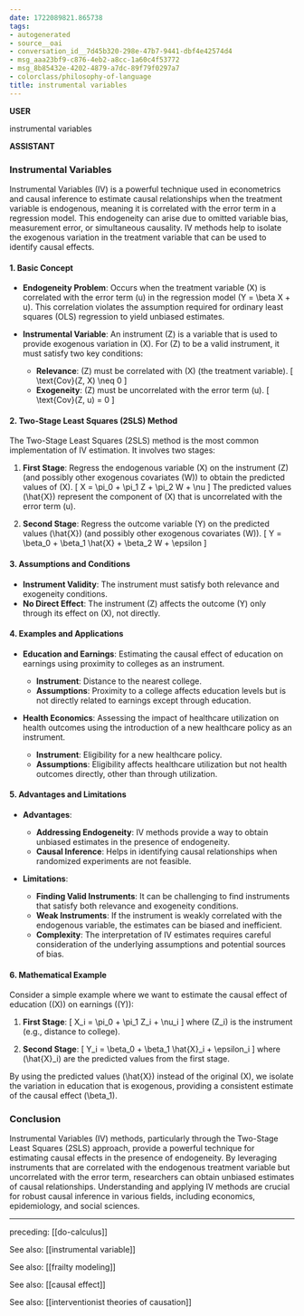 ```yaml
---
date: 1722089821.865738
tags:
- autogenerated
- source__oai
- conversation_id__7d45b320-298e-47b7-9441-dbf4e42574d4
- msg_aaa23bf9-c876-4eb2-a8cc-1a60c4f53772
- msg_8b85432e-4202-4879-a7dc-89f79f0297a7
- colorclass/philosophy-of-language
title: instrumental variables
---
```


**USER**

instrumental variables


**ASSISTANT**

### Instrumental Variables

Instrumental Variables (IV) is a powerful technique used in econometrics and causal inference to estimate causal relationships when the treatment variable is endogenous, meaning it is correlated with the error term in a regression model. This endogeneity can arise due to omitted variable bias, measurement error, or simultaneous causality. IV methods help to isolate the exogenous variation in the treatment variable that can be used to identify causal effects.

#### 1. **Basic Concept**

- **Endogeneity Problem**: Occurs when the treatment variable \(X\) is correlated with the error term \(u\) in the regression model \(Y = \beta X + u\). This correlation violates the assumption required for ordinary least squares (OLS) regression to yield unbiased estimates.

- **Instrumental Variable**: An instrument \(Z\) is a variable that is used to provide exogenous variation in \(X\). For \(Z\) to be a valid instrument, it must satisfy two key conditions:
  - **Relevance**: \(Z\) must be correlated with \(X\) (the treatment variable).
    \[
    \text{Cov}(Z, X) \neq 0
    \]
  - **Exogeneity**: \(Z\) must be uncorrelated with the error term \(u\).
    \[
    \text{Cov}(Z, u) = 0
    \]

#### 2. **Two-Stage Least Squares (2SLS) Method**

The Two-Stage Least Squares (2SLS) method is the most common implementation of IV estimation. It involves two stages:

1. **First Stage**: Regress the endogenous variable \(X\) on the instrument \(Z\) (and possibly other exogenous covariates \(W\)) to obtain the predicted values of \(X\).
   \[
   X = \pi_0 + \pi_1 Z + \pi_2 W + \nu
   \]
   The predicted values \(\hat{X}\) represent the component of \(X\) that is uncorrelated with the error term \(u\).

2. **Second Stage**: Regress the outcome variable \(Y\) on the predicted values \(\hat{X}\) (and possibly other exogenous covariates \(W\)).
   \[
   Y = \beta_0 + \beta_1 \hat{X} + \beta_2 W + \epsilon
   \]

#### 3. **Assumptions and Conditions**

- **Instrument Validity**: The instrument must satisfy both relevance and exogeneity conditions.
- **No Direct Effect**: The instrument \(Z\) affects the outcome \(Y\) only through its effect on \(X\), not directly.

#### 4. **Examples and Applications**

- **Education and Earnings**: Estimating the causal effect of education on earnings using proximity to colleges as an instrument.
  - **Instrument**: Distance to the nearest college.
  - **Assumptions**: Proximity to a college affects education levels but is not directly related to earnings except through education.

- **Health Economics**: Assessing the impact of healthcare utilization on health outcomes using the introduction of a new healthcare policy as an instrument.
  - **Instrument**: Eligibility for a new healthcare policy.
  - **Assumptions**: Eligibility affects healthcare utilization but not health outcomes directly, other than through utilization.

#### 5. **Advantages and Limitations**

- **Advantages**:
  - **Addressing Endogeneity**: IV methods provide a way to obtain unbiased estimates in the presence of endogeneity.
  - **Causal Inference**: Helps in identifying causal relationships when randomized experiments are not feasible.

- **Limitations**:
  - **Finding Valid Instruments**: It can be challenging to find instruments that satisfy both relevance and exogeneity conditions.
  - **Weak Instruments**: If the instrument is weakly correlated with the endogenous variable, the estimates can be biased and inefficient.
  - **Complexity**: The interpretation of IV estimates requires careful consideration of the underlying assumptions and potential sources of bias.

#### 6. **Mathematical Example**

Consider a simple example where we want to estimate the causal effect of education (\(X\)) on earnings (\(Y\)):

1. **First Stage**:
   \[
   X_i = \pi_0 + \pi_1 Z_i + \nu_i
   \]
   where \(Z_i\) is the instrument (e.g., distance to college).

2. **Second Stage**:
   \[
   Y_i = \beta_0 + \beta_1 \hat{X}_i + \epsilon_i
   \]
   where \(\hat{X}_i\) are the predicted values from the first stage.

By using the predicted values \(\hat{X}\) instead of the original \(X\), we isolate the variation in education that is exogenous, providing a consistent estimate of the causal effect \(\beta_1\).

### Conclusion

Instrumental Variables (IV) methods, particularly through the Two-Stage Least Squares (2SLS) approach, provide a powerful technique for estimating causal effects in the presence of endogeneity. By leveraging instruments that are correlated with the endogenous treatment variable but uncorrelated with the error term, researchers can obtain unbiased estimates of causal relationships. Understanding and applying IV methods are crucial for robust causal inference in various fields, including economics, epidemiology, and social sciences.


---

preceding: [[do-calculus]]

See also: [[instrumental variable]]


See also: [[frailty modeling]]


See also: [[causal effect]]


See also: [[interventionist theories of causation]]